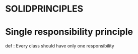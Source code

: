 # SOLIDPRINCIPLES


# Single responsibility principle

def : Every class should have only one responsibility
